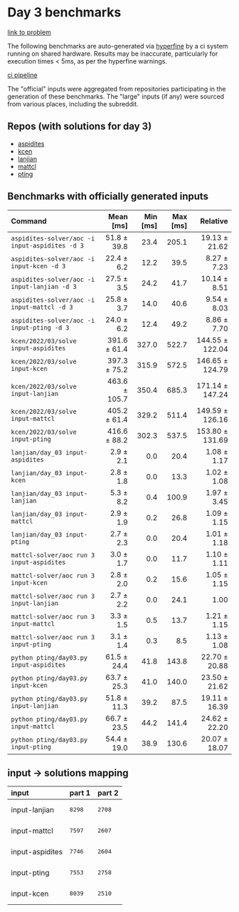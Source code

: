 # Day 3 benchmarks

[link to problem](http://adventofcode.com/2022/day/3)

The following benchmarks are auto-generated via [hyperfine](https://github.com/sharkdp/hyperfine) by a ci system running on shared hardware. Results may be inaccurate, particularly for execution times < 5ms, as per the hyperfine warnings.

[ci pipeline](http://ci.papercode.net:8080/teams/aoc2022/pipelines/aoc-compare-2022)

The "official" inputs were aggregated from repositories participating in the generation of these benchmarks. The "large" inputs (if any) were sourced from various places, including the subreddit.

## Repos (with solutions for day 3)


- [aspidites](https://github.com/aspidites/aoc2022)
- [kcen](https://github.com/kcen/AdventOfCode)
- [lanjian](https://github.com/LanJian/aoc-2022)
- [mattcl](https://github.com/mattcl/aoc2022)
- [pting](https://github.com/pting/aoc2022)

## Benchmarks with officially generated inputs
| Command | Mean [ms] | Min [ms] | Max [ms] | Relative |
|:---|---:|---:|---:|---:|
| `aspidites-solver/aoc -i input-aspidites -d 3` | 51.8 ± 39.8 | 23.4 | 205.1 | 19.13 ± 21.62 |
| `aspidites-solver/aoc -i input-kcen -d 3` | 22.4 ± 6.2 | 12.2 | 39.5 | 8.27 ± 7.23 |
| `aspidites-solver/aoc -i input-lanjian -d 3` | 27.5 ± 3.5 | 24.2 | 41.7 | 10.14 ± 8.51 |
| `aspidites-solver/aoc -i input-mattcl -d 3` | 25.8 ± 3.7 | 14.0 | 40.6 | 9.54 ± 8.03 |
| `aspidites-solver/aoc -i input-pting -d 3` | 24.0 ± 6.2 | 12.4 | 49.2 | 8.86 ± 7.70 |
| `kcen/2022/03/solve input-aspidites` | 391.6 ± 61.4 | 327.0 | 522.7 | 144.55 ± 122.04 |
| `kcen/2022/03/solve input-kcen` | 397.3 ± 75.2 | 315.9 | 572.5 | 146.65 ± 124.79 |
| `kcen/2022/03/solve input-lanjian` | 463.6 ± 105.7 | 350.4 | 685.3 | 171.14 ± 147.24 |
| `kcen/2022/03/solve input-mattcl` | 405.2 ± 61.4 | 329.2 | 511.4 | 149.59 ± 126.16 |
| `kcen/2022/03/solve input-pting` | 416.6 ± 88.2 | 302.3 | 537.5 | 153.80 ± 131.69 |
| `lanjian/day_03 input-aspidites` | 2.9 ± 2.1 | 0.0 | 20.4 | 1.08 ± 1.17 |
| `lanjian/day_03 input-kcen` | 2.8 ± 1.8 | 0.0 | 13.3 | 1.02 ± 1.08 |
| `lanjian/day_03 input-lanjian` | 5.3 ± 8.2 | 0.4 | 100.9 | 1.97 ± 3.45 |
| `lanjian/day_03 input-mattcl` | 2.9 ± 1.9 | 0.2 | 26.8 | 1.09 ± 1.15 |
| `lanjian/day_03 input-pting` | 2.7 ± 2.3 | 0.0 | 20.4 | 1.01 ± 1.18 |
| `mattcl-solver/aoc run 3 input-aspidites` | 3.0 ± 1.7 | 0.0 | 11.7 | 1.10 ± 1.11 |
| `mattcl-solver/aoc run 3 input-kcen` | 2.8 ± 2.0 | 0.2 | 15.6 | 1.05 ± 1.15 |
| `mattcl-solver/aoc run 3 input-lanjian` | 2.7 ± 2.2 | 0.0 | 24.1 | 1.00 |
| `mattcl-solver/aoc run 3 input-mattcl` | 3.3 ± 1.5 | 0.5 | 13.7 | 1.21 ± 1.15 |
| `mattcl-solver/aoc run 3 input-pting` | 3.1 ± 1.4 | 0.3 | 8.5 | 1.13 ± 1.08 |
| `python pting/day03.py input-aspidites` | 61.5 ± 24.4 | 41.8 | 143.8 | 22.70 ± 20.88 |
| `python pting/day03.py input-kcen` | 63.7 ± 25.3 | 41.0 | 140.0 | 23.50 ± 21.62 |
| `python pting/day03.py input-lanjian` | 51.8 ± 11.3 | 39.2 | 87.5 | 19.11 ± 16.39 |
| `python pting/day03.py input-mattcl` | 66.7 ± 23.5 | 44.2 | 141.4 | 24.62 ± 22.20 |
| `python pting/day03.py input-pting` | 54.4 ± 19.0 | 38.9 | 130.6 | 20.07 ± 18.07 |

## input -> solutions mapping
|input|part 1|part 2|
|:---|:---|:---|
|input-lanjian|<pre>8298</pre>|<pre>2708</pre>|
|input-mattcl|<pre>7597</pre>|<pre>2607</pre>|
|input-aspidites|<pre>7746</pre>|<pre>2604</pre>|
|input-pting|<pre>7553</pre>|<pre>2758</pre>|
|input-kcen|<pre>8039</pre>|<pre>2510</pre>|
